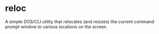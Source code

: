 reloc
=====

A simple DOS/CLI utility that relocates (and resizes) the current command prompt window to various locations on the screen.
